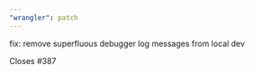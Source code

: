 ```yaml
---
"wrangler": patch
---
```


fix: remove superfluous debugger log messages from local dev

Closes #387
